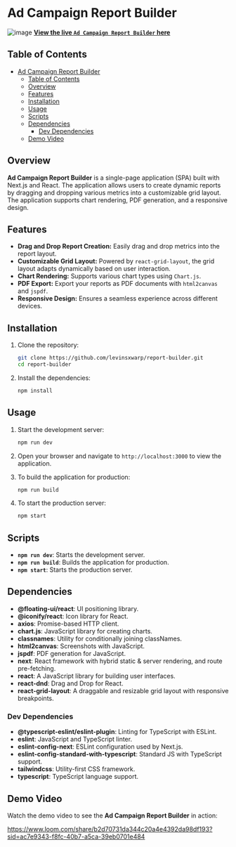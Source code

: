 # Ad Campaign Report Builder

![image](https://github.com/user-attachments/assets/fb1b63bc-9f38-4d74-924b-22f20830474a)
**[View the live `Ad Campaign Report Builder` here](https://report-builder-six.vercel.app)**

## Table of Contents

- [Ad Campaign Report Builder](#ad-campaign-report-builder)
  - [Table of Contents](#table-of-contents)
  - [Overview](#overview)
  - [Features](#features)
  - [Installation](#installation)
  - [Usage](#usage)
  - [Scripts](#scripts)
  - [Dependencies](#dependencies)
    - [Dev Dependencies](#dev-dependencies)
  - [Demo Video](#demo-video)

## Overview

**Ad Campaign Report Builder** is a single-page application (SPA) built with Next.js and React. The application allows users to create dynamic reports by dragging and dropping various metrics into a customizable grid layout. The application supports chart rendering, PDF generation, and a responsive design.

## Features

- **Drag and Drop Report Creation:** Easily drag and drop metrics into the report layout.
- **Customizable Grid Layout:** Powered by `react-grid-layout`, the grid layout adapts dynamically based on user interaction.
- **Chart Rendering:** Supports various chart types using `Chart.js`.
- **PDF Export:** Export your reports as PDF documents with `html2canvas` and `jspdf`.
- **Responsive Design:** Ensures a seamless experience across different devices.

## Installation

1. Clone the repository:

   ```bash
   git clone https://github.com/levinsxwarp/report-builder.git
   cd report-builder
   ```

2. Install the dependencies:

   ```bash
   npm install
   ```

## Usage

1. Start the development server:

   ```bash
   npm run dev
   ```

2. Open your browser and navigate to `http://localhost:3000` to view the application.

3. To build the application for production:

   ```bash
   npm run build
   ```

4. To start the production server:

   ```bash
   npm start
   ```

## Scripts

- **`npm run dev`**: Starts the development server.
- **`npm run build`**: Builds the application for production.
- **`npm start`**: Starts the production server.

## Dependencies

- **@floating-ui/react**: UI positioning library.
- **@iconify/react**: Icon library for React.
- **axios**: Promise-based HTTP client.
- **chart.js**: JavaScript library for creating charts.
- **classnames**: Utility for conditionally joining classNames.
- **html2canvas**: Screenshots with JavaScript.
- **jspdf**: PDF generation for JavaScript.
- **next**: React framework with hybrid static & server rendering, and route pre-fetching.
- **react**: A JavaScript library for building user interfaces.
- **react-dnd**: Drag and Drop for React.
- **react-grid-layout**: A draggable and resizable grid layout with responsive breakpoints.

### Dev Dependencies

- **@typescript-eslint/eslint-plugin**: Linting for TypeScript with ESLint.
- **eslint**: JavaScript and TypeScript linter.
- **eslint-config-next**: ESLint configuration used by Next.js.
- **eslint-config-standard-with-typescript**: Standard JS with TypeScript support.
- **tailwindcss**: Utility-first CSS framework.
- **typescript**: TypeScript language support.

## Demo Video

Watch the demo video to see the **Ad Campaign Report Builder** in action:

https://www.loom.com/share/b2d70731da344c20a4e4392da98df193?sid=ac7e9343-f8fc-40b7-a5ca-39eb0701e484
